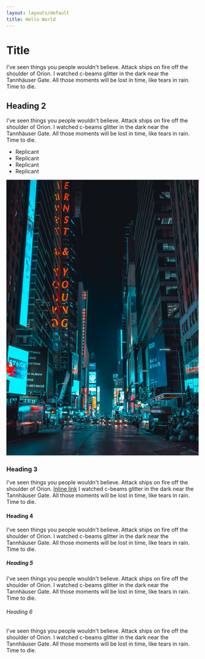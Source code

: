 ```yaml
---
layout: layouts/default
title: Hello World
---
```


# Title
I've seen things you people wouldn't believe. Attack ships on fire off the shoulder of Orion. I watched c-beams glitter in the dark near the Tannhäuser Gate. All those moments will be lost in time, like tears in rain. Time to die.

## Heading 2
I've seen things you people wouldn't believe. Attack ships on fire off the shoulder of Orion. I watched c-beams glitter in the dark near the Tannhäuser Gate. All those moments will be lost in time, like tears in rain. Time to die.

* Replicant
* Replicant
* Replicant
* Replicant

![Street photography](/static/img/unsplash.jpg)

### Heading 3
I've seen things you people wouldn't believe. Attack ships on fire off the shoulder of Orion. [Inline link](#) I watched c-beams glitter in the dark near the Tannhäuser Gate. All those moments will be lost in time, like tears in rain. Time to die.

#### Heading 4
I've seen things you people wouldn't believe. Attack ships on fire off the shoulder of Orion. I watched c-beams glitter in the dark near the Tannhäuser Gate. All those moments will be lost in time, like tears in rain. Time to die.

##### Heading 5
I've seen things you people wouldn't believe. Attack ships on fire off the shoulder of Orion. I watched c-beams glitter in the dark near the Tannhäuser Gate. All those moments will be lost in time, like tears in rain. Time to die.

###### Heading 6
I've seen things you people wouldn't believe. Attack ships on fire off the shoulder of Orion. I watched c-beams glitter in the dark near the Tannhäuser Gate. All those moments will be lost in time, like tears in rain. Time to die.
